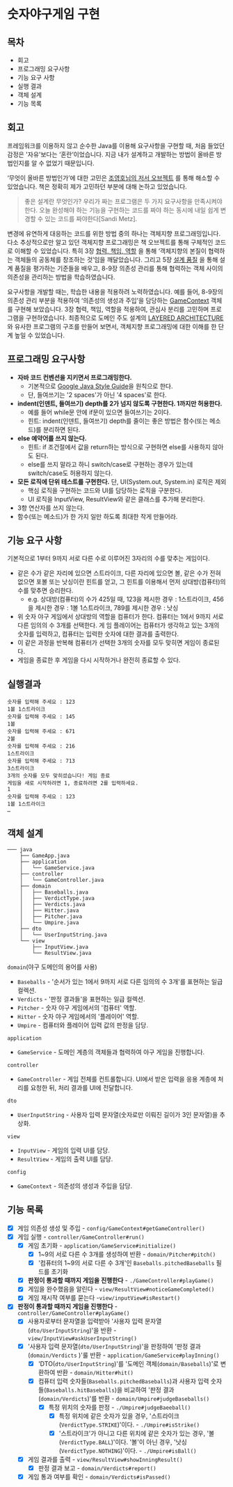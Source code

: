 # 숫자야구게임 구현

## 목차

- 회고
- 프로그래밍 요구사항
- 기능 요구 사항
- 실행 결과
- 객체 설계
- 기능 목록

## 회고 <a name ="retrospective"></a>

프레임워크를 이용하지 않고 순수한 Java를 이용해 요구사항을 구현할 때, 처음 들었던 감정은 '자유'보다는 ‘혼란’이었습니다. 지금 내가 설계하고 개발하는 방법이 올바른 방법인지를 알 수 없었기 때문입니다.

‘무엇이 올바른 방법인가’에 대한 고민은 [조영호님의 저서 오브젝트](https://github.com/eastshine-high/til/tree/main/books/object) 를 통해 해소할 수 있었습니다. 책은 정확히 제가 고민하던 부분에 대해 논하고 있었습니다.

> 좋은 설계란 무엇인가? 우리가 짜는 프로그램은 두 가지 요구사항을 만족시켜야 한다. 오늘 완성해야 하는 기능을 구현하는 코드를 짜야 하는 동시에 내일 쉽게 변경할 수 있는 코드를 짜야한다[Sandi Metz].
>

변경에 유연하게 대응하는 코드를 위한 방법 중의 하나는 객체지향 프로그래밍입니다. 다소 추상적으로만 알고 있던 객체지향 프로그래밍은 책 오브젝트를 통해 구체적인 코드로 이해할 수 있었습니다. 특히 3장 [협력, 책임, 역할](https://github.com/eastshine-high/til/blob/main/books/object/collaboration-responsibility-role.md) 을 통해 ‘객체지향의 본질이 협력하는 객체들의 공동체를 창조하는 것’임을 깨달았습니다. 그리고 5장 [설계 품질](https://github.com/eastshine-high/til/blob/main/books/object/design-quality.md) 을 통해 설계 품질을 평가하는 기준들을 배우고, 8-9장 의존성 관리를 통해 협력하는 객체 사이의 의존성을 관리하는 방법을 학습하였습니다.

요구사항을 개발할 때는, 학습한 내용을 적용하려 노력하였습니다. 예를 들어, 8-9장의 의존성 관리 부분을 적용하여 ‘의존성의 생성과 주입’을 담당하는 [GameContext](https://github.com/eastshine-high/java-baseball-playground/blob/main/src/main/java/config/GameContext.java) 객체를 구현해 보았습니다. 3장 협력, 책임, 역할을 적용하여, 관심사 분리를 고민하며 프로그램을 구현하였습니다. 최종적으로 도메인 주도 설계의 [LAYERED ARCHITECTURE](https://github.com/eastshine-high/til/blob/main/books/domain-driven-design/isolating-the-domain/layered-architecture.md) 와 유사한 프로그램의 구조를 만들어 보면서, 객체지향 프로그래밍에 대한 이해를 한 단계 높일 수 있었습니다.

## 프로그래밍 요구사항

- **자바 코드 컨벤션을 지키면서 프로그래밍한다.**
  - 기본적으로 [Google Java Style Guide](https://google.github.io/styleguide/javaguide.html)을 원칙으로 한다.
  - 단, 들여쓰기는 '2 spaces'가 아닌 '4 spaces'로 한다.
- **indent(인덴트, 들여쓰기) depth를 2가 넘지 않도록 구현한다. 1까지만 허용한다.**
  - 예를 들어 while문 안에 if문이 있으면 들여쓰기는 2이다.
  - 힌트: indent(인덴트, 들여쓰기) depth를 줄이는 좋은 방법은 함수(또는 메소드)를 분리하면 된다.
- **else 예약어를 쓰지 않는다.**
  - 힌트: if 조건절에서 값을 return하는 방식으로 구현하면 else를 사용하지 않아도 된다.
  - else를 쓰지 말라고 하니 switch/case로 구현하는 경우가 있는데 switch/case도 허용하지 않는다.
- **모든 로직에 단위 테스트를 구현한다.** 단, UI(System.out, System.in) 로직은 제외
  - 핵심 로직을 구현하는 코드와 UI를 담당하는 로직을 구분한다.
  - UI 로직을 InputView, ResultView와 같은 클래스를 추가해 분리한다.
- 3항 연산자를 쓰지 않는다.
- 함수(또는 메소드)가 한 가지 일만 하도록 최대한 작게 만들어라.

## 기능 요구 사항

기본적으로 1부터 9까지 서로 다른 수로 이루어진 3자리의 수를 맞추는 게임이다.

- 같은 수가 같은 자리에 있으면 스트라이크, 다른 자리에 있으면 볼, 같은 수가 전혀 없으면 포볼 또는 낫싱이란 힌트를 얻고, 그 힌트를 이용해서 먼저 상대방(컴퓨터)의 수를 맞추면 승리한다.
  - e.g. 상대방(컴퓨터)의 수가 425일 때, 123을 제시한 경우 : 1스트라이크, 456을 제시한 경우 : 1볼 1스트라이크, 789를 제시한 경우 : 낫싱
- 위 숫자 야구 게임에서 상대방의 역할을 컴퓨터가 한다. 컴퓨터는 1에서 9까지 서로 다른 임의의 수 3개를 선택한다. 게 임 플레이어는 컴퓨터가 생각하고 있는 3개의 숫자를 입력하고, 컴퓨터는 입력한 숫자에 대한 결과를 출력한다.
- 이 같은 과정을 반복해 컴퓨터가 선택한 3개의 숫자를 모두 맞히면 게임이 종료된다.
- 게임을 종료한 후 게임을 다시 시작하거나 완전히 종료할 수 있다.

## 실행결과
```
숫자를 입력해 주세요 : 123
1볼 1스트라이크
숫자를 입력해 주세요 : 145
1볼
숫자를 입력해 주세요 : 671
2볼
숫자를 입력해 주세요 : 216
1스트라이크
숫자를 입력해 주세요 : 713
3스트라이크
3개의 숫자를 모두 맞히셨습니다! 게임 종료
게임을 새로 시작하려면 1, 종료하려면 2를 입력하세요.
1
숫자를 입력해 주세요 : 123
1볼 1스트라이크
…
```

## 객체 설계
```
─── java
    ├── GameApp.java
    ├── application
    │   └── GameService.java
    ├── controller
    │   └── GameController.java
    ├── domain
    │   ├── Baseballs.java
    │   ├── VerdictType.java
    │   ├── Verdicts.java
    │   ├── Hitter.java
    │   ├── Pitcher.java
    │   └── Umpire.java
    ├── dto
    │   └── UserInputString.java
    └── view
        ├── InputView.java
        └── ResultView.java
```

`domain`(야구 도메인의 용어를 사용)

- `Baseballs` - '순서가 있는 1에서 9까지 서로 다른 임의의 수 3개'를 표현하는 일급 컬렉션.
- `Verdicts` - '판정 결과들'을 표현하는 일급 컬렉션.
- `Pitcher` - 숫자 야구 게임에서의 '컴퓨터' 역할.
- `Hitter` - 숫자 야구 게임에서의 '플레이어' 역할.
- `Umpire` - 컴퓨터와 플레이어 입력 값의 판정을 담당.

`application`

- `GameService` - 도메인 계층의 객체들과 협력하여 야구 게임을 진행합니다.

`controller`

- `GameController` - 게임 전체를 컨트롤합니다. UI에서 받은 입력을 응용 계층에 처리를 요청한 뒤, 처리 결과를 UI에 전달합니다.

`dto`

- `UserInputString` - 사용자 입력 문자열(숫자로만 이뤄진 길이가 3인 문자열)을 추상화.

`view`

- `InputView` - 게임의 입력 UI를 담당.
- `ResultView` - 게임의 출력 UI를 담당.

`config`

- `GameContext` - 의존성의 생성과 주입을 담당.

## 기능 목록

- [x] 게임 의존성 생성 및 주입 - `config/GameContext#getGameController()`
- [x] 게임 실행 - `controller/GameController#run()`
  - [x] 게임 초기화 - `application/GameService#initialize()`
    - [x] 1~9의 서로 다른 수 3개를 생성하여 반환 - `domain/Pitcher#pitch()`
    - [x] '컴퓨터의 1~9의 서로 다른 수 3개'인 `Baseballs.pitchedBaseballs` 필드를 초기화
  - [x] **판정이 통과할 때까지 게임을 진행한다** - `./GameController#playGame()`
  - [x] 게임을 완수했음을 알린다 - `view/ResultView#noticeGameCompleted()`
  - [x] 게임 재시작 여부를 묻는다 -`view/inputView#isRestart()`

- [x] **판정이 통과할 때까지 게임을 진행한다** - `controller/GameController#playGame()`
  - [x] 사용자로부터 문자열을 입력받아 '사용자 입력 문자열(`dto/UserInputString`)'을 반환 - `view/InputView#askUserInputString()`
  - [x] '사용자 입력 문자열(`dto/UserInputString`)'을 판정하여 '판정 결과(`domain/Verdicts` )'룰 반환 - `application/GameService#playInning()`
    - [x] 'DTO(`dto/UserInputString`)'를 '도메인 객체(`domain/Baseballs`)'로 변환하여 반환 - `domain/Hitter#hit()`
    - [x] 컴퓨터 입력 숫자들(`Baseballs.pitchedBaseballs`)과 사용자 입력 숫자들(`Baseballs.hitBaseballs`)을 비교하여 '판정 결과(`domain/Verdicts`)'를 반환 - `domain/Umpire#judgeBaseballs()`
      - [x] 특정 위치의 숫자를 판정 - `./Umpire#judgeBaeeball()`
        - [x] 특정 위치에 같은 숫자가 있을 경우, '스트라이크(`VerdictType.STRIKE`)'이다. - `./Umpire#isStrike()`
        - [x] '스트라이크'가 아니고 다른 위치에 같은 숫자가 있는 경우, '볼(`VerdictType.BALL`)'이다. '볼'이 아닌 경우, '낫싱(`VerdictType.NOTHING`)'이다. - `./Umpire#isBall()`
  - [x] 게임 결과를 출력 - `view/ResultView#showInningResult()`
    - [x] 판정 결과 보고 - `domain/Verdicts#report()`
  - [x] 게임 통과 여부를 확인 - `domain/Verdicts#isPassed()`
